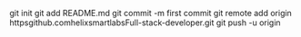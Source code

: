 git init
git add README.md
git commit -m first commit
git remote add origin httpsgithub.comhelixsmartlabsFull-stack-developer.git
git push -u origin <branchname>